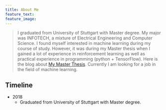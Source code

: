```yaml
---
title: About Me
feature_text: 
feature_image: 
---
```


> I graduated from University of Stuttgart with Master degree. My major was INFOTECH, a mixture of Electrical Engineering and Computer Science. I found myself interested in machine learning during my course of study. However, it was during my Master thesis when I gained a lot of experience in reinforcement learning as well as practical experience in programming (python + TensorFlow). Here is the blog about [My Master Thesis](https://zhenkaishou.github.io/my-site/misc/2018/12/18/My-Master-Thesis/). Currently I am looking for a job in the field of machine learning.

## Timeline
- 2018
  - Graduated from University of Stuttgart with Master degree.

